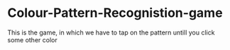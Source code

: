 # Colour-Pattern-Recognistion-game
This is the game, in which we have to tap on the pattern untill you click some other color
